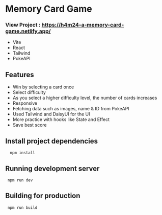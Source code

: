# Memory Card Game

### View Project : https://h4m24-a-memory-card-game.netlify.app/

- Vite 
- React
- Tailwind
- PokeAPI


## Features

- Win by selecting a card once
- Select difficulty
- As you select a higher difficulty level, the number of cards increases
- Responsive
- Fetching data such as images, name & ID from PokeAPI
- Used Tailwind and DaisyUI for the UI
- More practice with hooks like State and Effect
- Save best score




## Install project dependencies



```
  npm install
```


## Running development server
```
 npm run dev
```

## Building for production
```
 npm run build
```